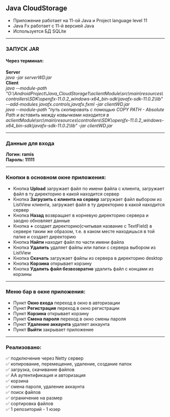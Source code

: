 ## Java CloudStorage

* Приложение работает на 11-ой Java и Project language level 11    
* Java Fx работает с 11-й версией Java    
* Используется БД SQLite    
____
### ЗАПУСК JAR
#### Через терминал:    
**Server**   
*java -jar serverWD.jar*    
**Client**    
*java --module-path "O:\AndroidProject\Java_CloudStorage1\aclientModule\src\main\resources\controllers\SDK\openjfx-11.0.2_windows-x64_bin-sdk\javafx-sdk-11.0.2\lib" --add-modules javafx.controls,javafx.fxml -jar clientWD.jar*    
*java --module-path "путь скопировать с помощью COPY PATH - Absolute Path и вставить между кавычками находится в aclientModule\src\main\resources\controllers\SDK\openjfx-11.0.2_windows-x64_bin-sdk\javafx-sdk-11.0.2\lib" -jar clientWD.jar*    
___
### Данные для входа
**Логин: ramis**    
**Пароль: 11111**    

___
### Кнопки в основном окне приложения:
* Кнопка **Upload** загружает файл по имени файла с клиента,
загружает файл в ту директорию в какой находится сервер    
* Кнопка **Загрузить с клиента на сервер** загружает файл выбором из ListView
клиента, загружает файл в ту директорию в какой находится сервер    
* Кнопка **Назад** возвращает в корневую директорию сервера
и заодно обновляет данные    
* Кнопка **+** создает директорию(считывая название с TextField) 
в сервере таким же образом, т.е. в каком месте находишься в той папке и создает 
директорию    
* Кнопка **Найти** находит файл по части имени файла    
* Кнопка **Удалить** удаляет файлы или папки с сервера выбором из ListView    
* Кнопка **Скачать** загружает файлы из сервера в директорию desktop    
* Кнопка **Корзина** открывает корзину    
* Кнопка **Удалить файл безвозвратно** удалить файл с концами из корзины    

___
### Меню бар в окне приложения:
* Пункт **Окно входа** переход в окно в авторизации    
* Пункт **Регистрация** переход в окно регистрации    
* Пункт **Корзина** открывает корзину    
* Пункт **Смена пароля** переход в окно смены пароля    
* Пункт **Удаление аккаунта** удаляет аккаунта    
* Пункт **Выйти** закрывает приложение    

___
### Реализовано:
:white_check_mark: подключение через Netty сервер    
:white_check_mark: копирование, перемещение, удаление, cоздание папок    
:white_check_mark: загрузка, скачивание файлов    
:white_check_mark: AA аутентификация и авторизация    
:white_check_mark: корзина    
:white_check_mark: смена пароля, удаление аккаунта    
:white_check_mark: поиск файлов    
:white_check_mark: ограничение на размер    
:white_check_mark: сортировка файлов    
:white_check_mark: 1 репозиторий - 1 юзер    



